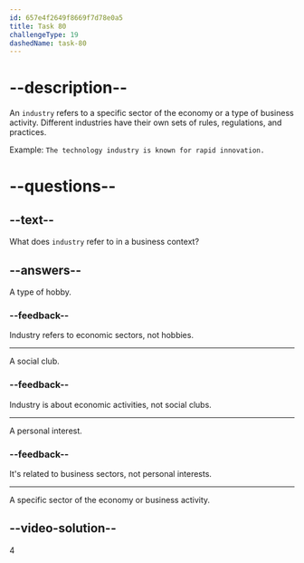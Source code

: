 ```yaml
---
id: 657e4f2649f8669f7d78e0a5
title: Task 80
challengeType: 19
dashedName: task-80
---
```


# --description--

An `industry` refers to a specific sector of the economy or a type of business activity. 
Different industries have their own sets of rules, regulations, and practices. 

Example: `The technology industry is known for rapid innovation.`


# --questions--

## --text--

What does `industry` refer to in a business context?

## --answers--

A type of hobby.

### --feedback--

Industry refers to economic sectors, not hobbies.

---

A social club.

### --feedback--

Industry is about economic activities, not social clubs.

---

A personal interest.

### --feedback--

It's related to business sectors, not personal interests.

---

A specific sector of the economy or business activity.

## --video-solution--

4

